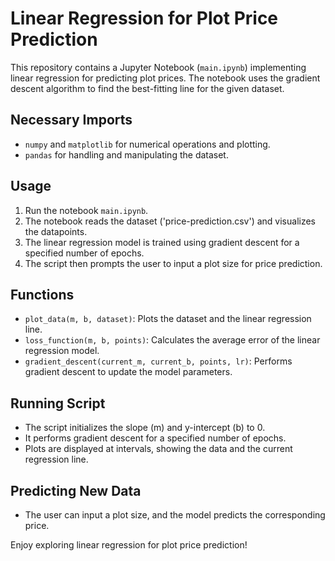 # Linear Regression for Plot Price Prediction

This repository contains a Jupyter Notebook (`main.ipynb`) implementing linear regression for predicting plot prices. The notebook uses the gradient descent algorithm to find the best-fitting line for the given dataset.

## Necessary Imports
- `numpy` and `matplotlib` for numerical operations and plotting.
- `pandas` for handling and manipulating the dataset.

## Usage
1. Run the notebook `main.ipynb`.
2. The notebook reads the dataset ('price-prediction.csv') and visualizes the datapoints.
3. The linear regression model is trained using gradient descent for a specified number of epochs.
4. The script then prompts the user to input a plot size for price prediction.

## Functions
- `plot_data(m, b, dataset)`: Plots the dataset and the linear regression line.
- `loss_function(m, b, points)`: Calculates the average error of the linear regression model.
- `gradient_descent(current_m, current_b, points, lr)`: Performs gradient descent to update the model parameters.

## Running Script
- The script initializes the slope (m) and y-intercept (b) to 0.
- It performs gradient descent for a specified number of epochs.
- Plots are displayed at intervals, showing the data and the current regression line.

## Predicting New Data
- The user can input a plot size, and the model predicts the corresponding price.

Enjoy exploring linear regression for plot price prediction!
